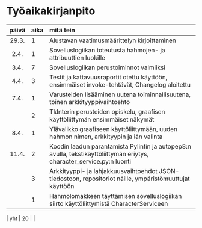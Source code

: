 # Työaikakirjanpito

| päivä | aika | mitä tein |
| :----:|:-----| :-----|
| 29.3. | 1 | Alustavan vaatimusmäärittelyn kirjoittaminen |
| 2.4. | 1 | Sovelluslogiikan toteutusta hahmojen- ja attribuuttien luokille |
| 3.4. | 7 | Sovelluslogiikan perustoiminnot valmiiksi |
| 4.4. | 3 | Testit ja kattavuusraportit otettu käyttöön, ensimmäiset invoke-tehtävät, Changelog aloitettu |
| 7.4. | 1 | Varusteiden lisääminen uutena toiminnallisuutena, toinen arkkityyppivaihtoehto |
| | 2 | TkInterin perusteiden opiskelu, graafisen käyttöliittymän ensimmäiset näkymät |
| 8.4. | 1 | Ylävalikko graafiseen käyttöliittymään, uuden hahmon nimen, arkkityypin ja iän valinta |
| 11.4. | 2 | Koodin laadun parantamista Pylintin ja autopep8:n avulla, tekstikäyttöliittymän eriytys, character_service.py:n luonti |
| | 3 | Arkkityyppi- ja lahjakkuusvaihtoehdot JSON-tiedostoon, repositoriot näille, ympäristömuuttujat käyttöön |
| | 1 | Hahmolomakkeen täyttämisen sovelluslogiikan siirto käyttöliittymistä CharacterServiceen |

| yht | 20 | | 